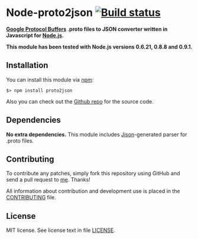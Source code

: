 Node-proto2json [![Build status][Build status image]][Build status URL]
=======================================================================

**[Google Protocol Buffers] .proto files to JSON converter written in Javascript for [Node.js].**

**This module has been tested with Node.js versions 0.6.21, 0.8.8 and 0.9.1.**

[Google Protocol Buffers]: https://developers.google.com/protocol-buffers/
[Node.js]: http://nodejs.org/
[Build status image]: https://secure.travis-ci.org/Sannis/node-proto2json.png?branch=master
[Build status URL]: http://travis-ci.org/Sannis/node-proto2json


Installation
------------

You can install this module via [npm]:

    $> npm install proto2json

Also you can check out the [Github repo] for the source code.

[npm]: https://github.com/isaacs/npm
[Github repo]: https://github.com/Sannis/node-proto2json


Dependencies
------------

**No extra dependencies.** This module includes [Jison]-generated parser for .proto files.

[jison]: https://github.com/zaach/jison


Contributing
------------

To contribute any patches, simply fork this repository using GitHub
and send a pull request to [me](https://github.com/Sannis). Thanks!

All information about contribution and development use is placed in the [CONTRIBUTING] file.

[CONTRIBUTING]: https://github.com/Sannis/node-proto2json/blob/master/CONTRIBUTING.markdown


License
-------

MIT license. See license text in file [LICENSE](https://github.com/Sannis/node-ubjson/blob/master/LICENSE).
